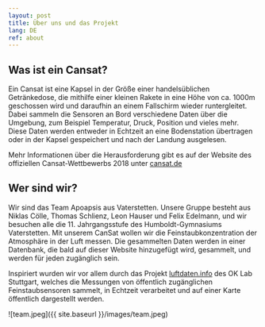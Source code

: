 ```yaml
---
layout: post
title: Über uns und das Projekt
lang: DE
ref: about
---
```


Was ist ein Cansat?
--------------------

Ein Cansat ist eine Kapsel in der Größe einer handelsüblichen Getränkedose, die mithilfe einer kleinen Rakete
in eine Höhe von ca. 1000m geschossen wird und daraufhin an einem Fallschirm wieder runtergleitet. Dabei sammeln
die Sensoren an Bord verschiedene Daten über die Umgebung, zum Beispiel Temperatur, Druck, Position und vieles mehr.
Diese Daten werden entweder in Echtzeit an eine Bodenstation übertragen oder in der Kapsel gespeichert und nach
der Landung ausgelesen.

Mehr Informationen über die Herausforderung gibt es auf der Website des offiziellen Cansat-Wettbewerbs 2018
unter [cansat.de](cansat.de)


Wer sind wir?
---------------
Wir sind das Team Apoapsis aus Vaterstetten. Unsere Gruppe besteht aus
Niklas Cölle, Thomas Schlienz, Leon Hauser und Felix Edelmann, und wir besuchen alle die 11. Jahrgangsstufe des
Humboldt-Gymnasiums Vaterstetten.
Mit unserem CanSat wollen wir die Feinstaubkonzentration der Atmosphäre in der Luft
messen. Die gesammelten Daten werden in einer Datenbank, die bald auf dieser Website hinzugefügt wird, gesammelt, und
werden für jeden zugänglich sein.


Inspiriert wurden wir vor allem durch das Projekt [luftdaten.info](http://luftdaten.info) des OK Lab Stuttgart, welches die Messungen von öffentlich
zugänglichen Feinstaubsensoren sammelt, in Echtzeit verarbeitet und auf einer Karte öffentlich dargestellt werden.

![team.jpeg]({{ site.baseurl }}/images/team.jpeg)
